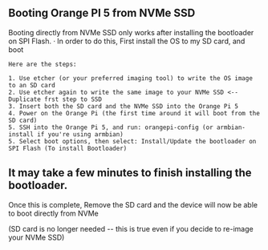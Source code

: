 ## Booting Orange PI 5 from NVMe SSD

Booting directly from NVMe SSD only works after installing the bootloader on SPI Flash.
· In order to do this, First install the OS to my SD card, and boot
```
Here are the steps:

1. Use etcher (or your preferred imaging tool) to write the OS image to an SD card
2. Use etcher again to write the same image to your NVMe SSD <-- Duplicate frst step to SSD
3. Insert both the SD card and the NVMe SSD into the Orange Pi 5
4. Power on the Orange Pi (the first time around it will boot from the SD card)
5. SSH into the Orange Pi 5, and run: orangepi-config (or armbian-install if you're using armbian)
5. Select boot options, then select: Install/Update the bootloader on SPI Flash (To install Bootloader)
```
## It may take a few minutes to finish installing the bootloader.
Once this is complete, Remove the SD card and the device will now be able to boot directly from NVMe

(SD card is no longer needed -- this is true even if you decide to re-image your NVMe SSD)
